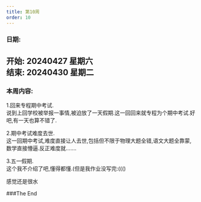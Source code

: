 ```yaml
---
title: 第10周
order: 10
---
```


### 日期:  
**开始: 20240427 星期六**  
**结束: 20240430 星期二**  
---

### 本周内容:  
1.回来专程期中考试.  
说到上回学校被举报一事情,被迫放了一天假期.这一回回来就专程为个期中考试.好吧,有一天也算不错了.   

2.期中考试难度去世.  
这一回期中考试,难度直接让人去世,包括但不限于物理大题全错,语文大题全靠蒙,数学直接懵逼.反正难度就.......  

3.五一假期.  
这个我不介绍了吧,懂得都懂.(但是我作业没写完:((()   

感觉还是很水  

###The End  